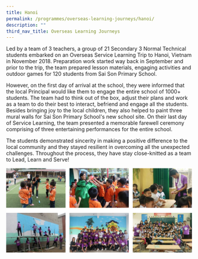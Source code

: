 ```yaml
---
title: Hanoi
permalink: /programmes/overseas-learning-journeys/hanoi/
description: ""
third_nav_title: Overseas Learning Journeys
---
```

Led by a team of 3 teachers, a group of 21 Secondary 3 Normal Technical students embarked on an Overseas Service Learning Trip to Hanoi, Vietnam in November 2018. Preparation work started way back in September and prior to the trip, the team prepared lesson materials, engaging activities and outdoor games for 120 students from Sai Son Primary School.

However, on the first day of arrival at the school, they were informed that the local Principal would like them to engage the entire school of 1000+ students. The team had to think out of the box, adjust their plans and work as a team to do their best to interact, befriend and engage all the students. Besides bringing joy to the local children, they also helped to paint three mural walls for Sai Son Primary School's new school site. On their last day of Service Learning, the team presented a memorable farewell ceremony comprising of three entertaining performances for the entire school.

The students demonstrated sincerity in making a positive difference to the local community and they stayed resilient in overcoming all the unexpected challenges. Throughout the process, they have stay close-knitted as a team to Lead, Learn and Serve!

![hanoi](/images/hanoi.png)